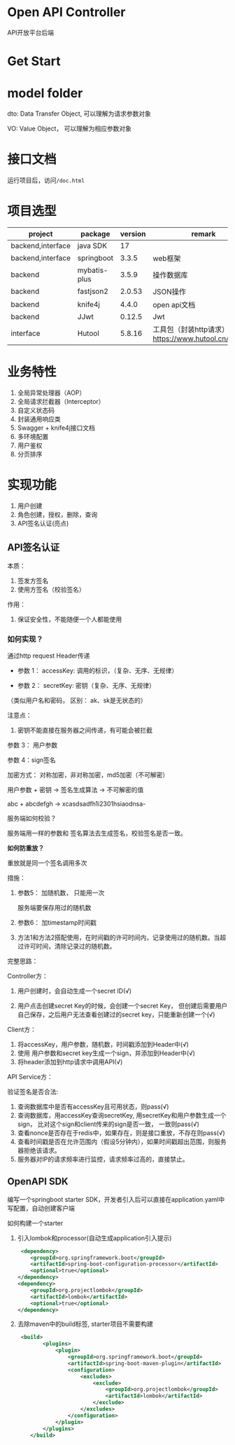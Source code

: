 # Open API Controller

API开放平台后端

# Get Start




# model folder

dto: Data Transfer Object, 可以理解为请求参数对象

VO: Value Object， 可以理解为相应参数对象

# 接口文档

运行项目后，访问`/doc.html`

# 项目选型


| project           | package      | version | remark                                              |
| ----------------- | ------------ | ------- | --------------------------------------------------- |
| backend,interface | java SDK     | 17      |                                                     |
| backend,interface | springboot   | 3.3.5   | web框架                                             |
| backend           | mybatis-plus | 3.5.9   | 操作数据库                                          |
| backend           | fastjson2    | 2.0.53  | JSON操作                                            |
| backend           | knife4j      | 4.4.0   | open api文档                                        |
| backend           | JJwt         | 0.12.5  | Jwt                                                 |
| interface         | Hutool       | 5.8.16  | 工具包（封装http请求）https://www.hutool.cn/docs/#/ |

# 业务特性

1. 全局异常处理器（AOP）
2. 全局请求拦截器（Interceptor）
3. 自定义状态码
4. 封装通用响应类
5. Swagger + knife4j接口文档
6. 多环境配置
7. 用户鉴权
8. 分页排序


# 实现功能

1. 用户创建
2. 角色创建，授权，删除，查询
3. API签名认证(亮点)



## API签名认证

本质：

1.   签发方签名
2.   使用方签名（校验签名）



作用：

1.   保证安全性，不能随便一个人都能使用



### 如何实现？

通过http request Header传递

-   参数 1： accessKey: 调用的标识，（复杂、无序、无规律）

-   参数 2： secretKey: 密钥（复杂、无序、无规律）

（类似用户名和密码， 区别： ak、sk是无状态的）



注意点：

1.   密钥不能直接在服务器之间传递，有可能会被拦截

参数 3： 用户参数

参数 4：sign签名

加密方式： 对称加密，非对称加密，md5加密（不可解密）



用户参数 + 密钥 -> 签名生成算法 -> 不可解密的值

abc + abcdefgh -> xcasdsadfh1i2301hsiaodnsa-



服务端如何校验？

服务端用一样的参数和 签名算法去生成签名，校验签名是否一致。



**如何防重放？**

重放就是同一个签名调用多次

措施：

1.   参数5： 加随机数， 只能用一次

     服务端要保存用过的随机数

2.   参数6： 加timestamp时间戳

3.   方法1和方法2搭配使用，在时间戳的许可时间内，记录使用过的随机数。当超过许可时间，清除记录过的随机数。





完整思路：



Controller方：

1.   用户创建时，会自动生成一个secret ID(√)

2.   用户点击创建secret Key的时候，会创建一个secret Key， 但创建后需要用户自己保存，之后用户无法查看创建过的secret key，只能重新创建一个(√)

     

Client方：

1.   将accessKey，用户参数，随机数，时间戳添加到Header中(√)
2.   使用 用户参数和secret key生成一个sign，并添加到Header中(√)
3.   将header添加到http请求中调用API(√)



API Service方：

验证签名是否合法:

1.   查询数据库中是否有accessKey且可用状态，则pass(√)
2.   查询数据库，用accessKey查询secretKey, 用secretKey和用户参数生成一个sign， 比对这个sign和client传来的sign是否一致， 一致则pass(√)
3.   查看nonce是否存在于redis中，如果存在，则是接口重放，不存在则pass(√)
4.   查看时间戳是否在允许范围内（假设5分钟内），如果时间戳超出范围，则服务器拒绝该请求。
5.   服务器对IP的请求频率进行监控，请求频率过高的，直接禁止。


## OpenAPI SDK

编写一个springboot starter SDK，开发者引入后可以直接在application.yaml中写配置，自动创建客户端

如何构建一个starter
1. 引入lombok和processor(自动生成application引入提示)

    ```xml
     <dependency>
        <groupId>org.springframework.boot</groupId>
        <artifactId>spring-boot-configuration-processor</artifactId>
        <optional>true</optional>
    </dependency>
    <dependency>
        <groupId>org.projectlombok</groupId>
        <artifactId>lombok</artifactId>
        <optional>true</optional>
    </dependency>
    ```

    

2. 去除maven中的build标签, starter项目不需要构建

    ```xml
     <build>
            <plugins>
                <plugin>
                    <groupId>org.springframework.boot</groupId>
                    <artifactId>spring-boot-maven-plugin</artifactId>
                    <configuration>
                        <excludes>
                            <exclude>
                                <groupId>org.projectlombok</groupId>
                                <artifactId>lombok</artifactId>
                            </exclude>
                        </excludes>
                    </configuration>
                </plugin>
            </plugins>
        </build>
    ```

    
